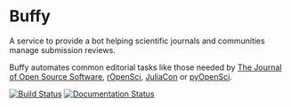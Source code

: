 # Buffy

A service to provide a bot helping scientific journals and communities manage submission reviews.

Buffy automates common editorial tasks like those needed by [The Journal of Open Source Software](https://joss.theoj.org/), [rOpenSci](https://ropensci.org/), [JuliaCon](https://proceedings.juliacon.org/) or [pyOpenSci](https://www.pyopensci.org/).

[![Build Status](https://github.com/openjournals/buffy/actions/workflows/tests.yml/badge.svg)](https://github.com/openjournals/buffy/actions/workflows/tests.yml)
[![Documentation Status](https://readthedocs.org/projects/buffy/badge/?version=latest)](https://buffy.readthedocs.io/en/latest/?badge=latest)
